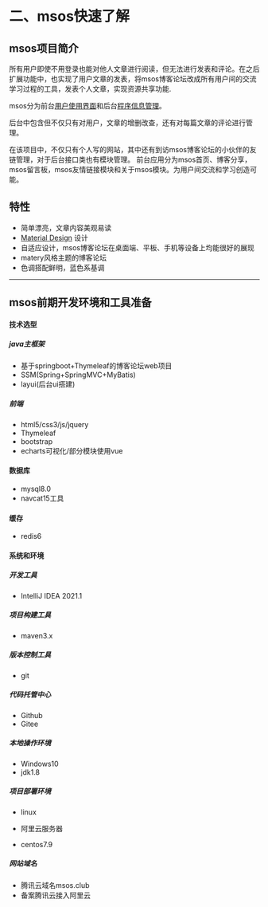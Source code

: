 # 二、msos快速了解

## msos项目简介

所有用户即使不用登录也能对他人文章进行阅读，但无法进行发表和评论。在之后扩展功能中，也实现了用户文章的发表，将msos博客论坛改成所有用户间的交流学习过程的工具，发表个人文章，实现资源共享功能.

msos分为前台<u>用户使用界面</u>和后台<u>程序信息管理</u>。 

后台中包含但不仅只有对用户，文章的增删改查，还有对每篇文章的评论进行管理。

在该项目中，不仅只有个人写的网站，其中还有到访msos博客论坛的小伙伴的友链管理，对于后台接口类也有模块管理。 前台应用分为msos首页、博客分享，msos留言板，msos友情链接模块和关于msos模块。为用户间交流和学习创造可能。

##  特性

- 简单漂亮，文章内容美观易读
- [Material Design](https://material.io/) 设计
- 自适应设计，msos博客论坛在桌面端、平板、手机等设备上均能很好的展现
- matery风格主题的博客论坛
- 色调搭配鲜明，蓝色系基调

------

## msos前期开发环境和工具准备

#### 技术选型

##### java主框架

- 基于springboot+Thymeleaf的博客论坛web项目
- SSM(Spring+SpringMVC+MyBatis)
- layui(后台ui搭建)

##### 前端

- html5/css3/js/jquery
- Thymeleaf
- bootstrap
- echarts可视化/部分模块使用vue

#### 数据库

- mysql8.0
- navcat15工具

#### 缓存

- redis6

#### 系统和环境

##### 开发工具

- IntelliJ IDEA 2021.1

##### 项目构建工具

- maven3.x

##### 版本控制工具

- git

##### 代码托管中心

- Github
- Gitee

##### 本地操作环境

- Windows10
- jdk1.8

##### 项目部署环境

- linux

- 阿里云服务器
- centos7.9

##### 网站域名

- 腾讯云域名msos.club
- 备案腾讯云接入阿里云







